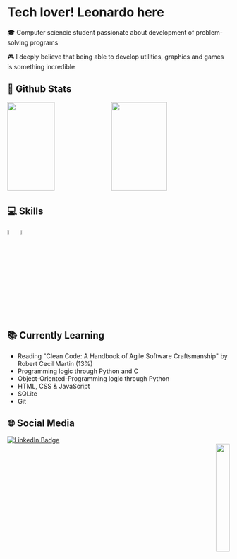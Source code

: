 # Tech lover! Leonardo here

🎓 Computer sciencie student passionate about development of problem-solving programs

🎮 I deeply believe that being able to develop utilities, graphics and games is something incredible

## 👾 Github Stats

<div align="left">
    <img width="46%" height="200px" src="https://github-readme-stats.vercel.app/api?username=leonardocassauara&show_icons=true&theme=dark">
    <img width="50%" height="200px" src="https://github-readme-stats.vercel.app/api/top-langs/?username=leonardocassauara&layout=compact&theme=dark">
</div>

## 💻 Skills

<div>
  <img src="https://camo.githubusercontent.com/dd8b0601cdfefe534a6a26f4c29c7f8a5fcfc315002655f519c73121f7bad8bc/68747470733a2f2f63646e2e6a7364656c6976722e6e65742f67682f64657669636f6e732f64657669636f6e2f69636f6e732f707974686f6e2f707974686f6e2d6f726967696e616c2e737667" width="5%" height="5%">
  <img src="https://i.imgur.com/Ay8Fad1.png" width="5%" height="5%">
</div>

## 📚 Currently Learning

  * Reading "Clean Code: A Handbook of Agile Software Craftsmanship" by Robert Cecil Martin (13%)
  * Programming logic through Python and C
  * Object-Oriented-Programming logic through Python
  * HTML, CSS & JavaScript
  * SQLite
  * Git

## 🌐 Social Media
<div>
    <div align="rigth">
        <div id="badges">
          <a href="https://www.linkedin.com/in/leonardo-cassauara-maia-b6228b214">
            <img src="https://img.shields.io/badge/LinkedIn-blue?style=for-the-badge&logo=linkedin&logoColor=white" alt="LinkedIn Badge"/>
          </a>
     <div align="right">
        <img width="25%" src="https://i.imgur.com/Rk5AiUp.png">
</div>
